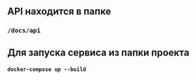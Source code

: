 ## API находится в папке 
### `/docs/api`


## Для запуска сервиса из папки проекта
#### `docker-compose up --build`


